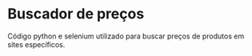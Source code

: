 # Buscador de preços
Código python e selenium utilizado para buscar preços de produtos em sites específicos.